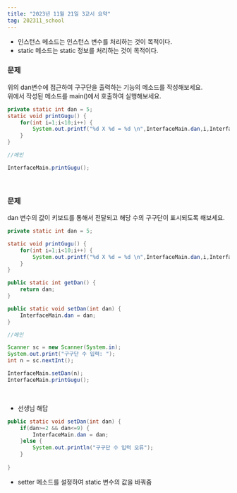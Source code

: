 ```yaml
---
title: "2023년 11월 21일 3교시 요약"
tag: 202311_school
---
```


- 인스턴스 메소드는 인스턴스 변수를 처리하는 것이 목적이다.
- static 메소드는 static 정보를 처리하는 것이 목적이다.

### 문제
위의 dan변수에 접근하여 구구단을 출력하는 기능의 메소드를 작성해보세요.<br>
위에서 작성된 메소드를 main()에서 호출하여 실행해보세요.

```java
private static int dan = 5;
static void printGugu() {
    for(int i=1;i<10;i++) {
        System.out.printf("%d X %d = %d \n",InterfaceMain.dan,i,InterfaceMain.dan*i);
    }
}
```

```java
//메인

InterfaceMain.printGugu();
```

<br>

### 문제
dan 변수의 값이 키보드를 통해서 전달되고 해당 수의 구구단이 표시되도록 해보세요.

```java
private static int dan = 5;

static void printGugu() {
    for(int i=1;i<10;i++) {
        System.out.printf("%d X %d = %d \n",InterfaceMain.dan,i,InterfaceMain.dan*i);
    }
}

public static int getDan() {
    return dan;
}

public static void setDan(int dan) {
    InterfaceMain.dan = dan;
}
```

```java
//메인

Scanner sc = new Scanner(System.in);
System.out.print("구구단 수 입력: ");
int n = sc.nextInt();

InterfaceMain.setDan(n);
InterfaceMain.printGugu();
```

<br>

- 선생님 해답

```java
public static void setDan(int dan) {
    if(dan>=2 && dan<=9) {
        InterfaceMain.dan = dan;
    }else {
        System.out.println("구구단 수 입력 오류");
    }
    
}
```
- setter 메소드를 설정하여 static 변수의 값을 바꿔줌
